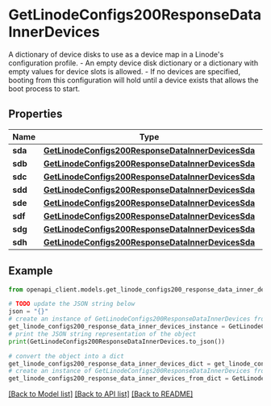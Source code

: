 # GetLinodeConfigs200ResponseDataInnerDevices

A dictionary of device disks to use as a device map in a Linode's configuration profile.  - An empty device disk dictionary or a dictionary with empty values for device slots is allowed. - If no devices are specified, booting from this configuration will hold until a device exists that allows the boot process to start.

## Properties

Name | Type | Description | Notes
------------ | ------------- | ------------- | -------------
**sda** | [**GetLinodeConfigs200ResponseDataInnerDevicesSda**](GetLinodeConfigs200ResponseDataInnerDevicesSda.md) |  | [optional] 
**sdb** | [**GetLinodeConfigs200ResponseDataInnerDevicesSda**](GetLinodeConfigs200ResponseDataInnerDevicesSda.md) |  | [optional] 
**sdc** | [**GetLinodeConfigs200ResponseDataInnerDevicesSda**](GetLinodeConfigs200ResponseDataInnerDevicesSda.md) |  | [optional] 
**sdd** | [**GetLinodeConfigs200ResponseDataInnerDevicesSda**](GetLinodeConfigs200ResponseDataInnerDevicesSda.md) |  | [optional] 
**sde** | [**GetLinodeConfigs200ResponseDataInnerDevicesSda**](GetLinodeConfigs200ResponseDataInnerDevicesSda.md) |  | [optional] 
**sdf** | [**GetLinodeConfigs200ResponseDataInnerDevicesSda**](GetLinodeConfigs200ResponseDataInnerDevicesSda.md) |  | [optional] 
**sdg** | [**GetLinodeConfigs200ResponseDataInnerDevicesSda**](GetLinodeConfigs200ResponseDataInnerDevicesSda.md) |  | [optional] 
**sdh** | [**GetLinodeConfigs200ResponseDataInnerDevicesSda**](GetLinodeConfigs200ResponseDataInnerDevicesSda.md) |  | [optional] 

## Example

```python
from openapi_client.models.get_linode_configs200_response_data_inner_devices import GetLinodeConfigs200ResponseDataInnerDevices

# TODO update the JSON string below
json = "{}"
# create an instance of GetLinodeConfigs200ResponseDataInnerDevices from a JSON string
get_linode_configs200_response_data_inner_devices_instance = GetLinodeConfigs200ResponseDataInnerDevices.from_json(json)
# print the JSON string representation of the object
print(GetLinodeConfigs200ResponseDataInnerDevices.to_json())

# convert the object into a dict
get_linode_configs200_response_data_inner_devices_dict = get_linode_configs200_response_data_inner_devices_instance.to_dict()
# create an instance of GetLinodeConfigs200ResponseDataInnerDevices from a dict
get_linode_configs200_response_data_inner_devices_from_dict = GetLinodeConfigs200ResponseDataInnerDevices.from_dict(get_linode_configs200_response_data_inner_devices_dict)
```
[[Back to Model list]](../README.md#documentation-for-models) [[Back to API list]](../README.md#documentation-for-api-endpoints) [[Back to README]](../README.md)


